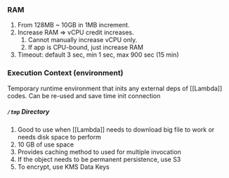 ### RAM

1. From 128MB ~ 10GB in 1MB increment.
2. Increase RAM => vCPU credit increases.
	1. Cannot manually increase vCPU only.
	2. If app is CPU-bound, just increase RAM
3. Timeout: default 3 sec, min 1 sec, max 900 sec (15 min)

### Execution Context (environment)

Temporary runtime environment that inits any external deps of [[Lambda]] codes.
Can be re-used and save time init connection

##### `/tmp` Directory

1. Good to use when [[Lambda]] needs to download big file to work or needs disk space to perform
2. 10 GB of use space
3. Provides caching method to used for multiple invocation
4. If the object needs to be permanent persistence, use S3
5. To encrypt, use KMS Data Keys

